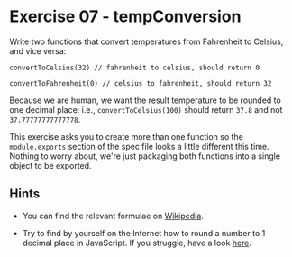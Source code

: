 # Exercise 07 - tempConversion

Write two functions that convert temperatures from Fahrenheit to Celsius, and vice versa:

```
convertToCelsius(32) // fahrenheit to celsius, should return 0

convertToFahrenheit(0) // celsius to fahrenheit, should return 32
```

Because we are human, we want the result temperature to be rounded to one decimal place: i.e., `convertToCelsius(100)` should return `37.8` and not `37.77777777777778`.

This exercise asks you to create more than one function so the `module.exports` section of the spec file looks a little different this time. Nothing to worry about, we're just packaging both functions into a single object to be exported.

## Hints

-   You can find the relevant formulae on [Wikipedia](https://en.wikipedia.org/wiki/Conversion_of_units_of_temperature).

-   Try to find by yourself on the Internet how to round a number to 1 decimal place in JavaScript. If you struggle, have a look [here](https://stackoverflow.com/q/7342957/5433628).
